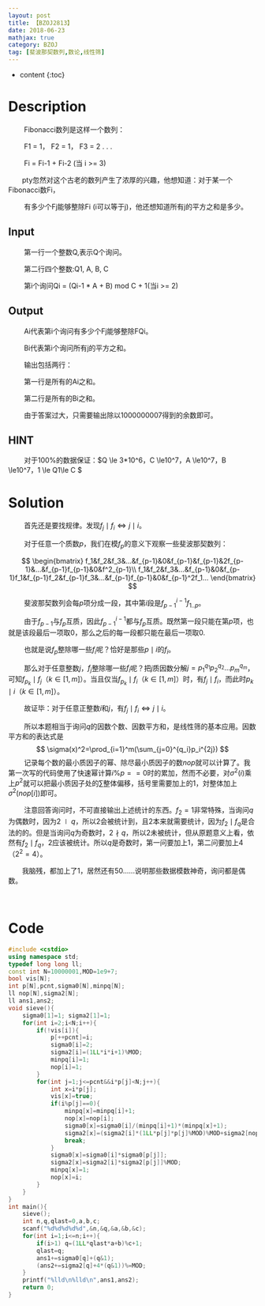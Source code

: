```yaml
---
layout: post
title: 【BZOJ2813】
date: 2018-06-23
mathjax: true
category: BZOJ
tag: [斐波那契数列,数论,线性筛]
---
```

* content
{:toc}
# Description

​	　　Fibonacci数列是这样一个数列：

​	　　F1 = 1， F2 = 1， F3 = 2 . . .

​	　　Fi = Fi-1 + Fi-2 (当 i >= 3)

​	　　pty忽然对这个古老的数列产生了浓厚的兴趣，他想知道：对于某一个Fibonacci数Fi，

​	　　有多少个Fj能够整除Fi (i可以等于j)，他还想知道所有j的平方之和是多少。



## Input

​	　　第一行一个整数Q,表示Q个询问。

​	　　第二行四个整数:Q1, A, B, C	

​	　　第i个询问Qi = (Qi-1 * A + B) mod C + 1(当i >= 2)

## Output

​	　　Ai代表第i个询问有多少个Fj能够整除FQi。

​	　　Bi代表第i个询问所有j的平方之和。

​	　　输出包括两行：

​	　　第一行是所有的Ai之和。

​	　　第二行是所有的Bi之和。

​	　　由于答案过大，只需要输出除以1000000007得到的余数即可。

## HINT

​	　　对于100%的数据保证：$Q \le 3*10^6，C \le10^7，A \le10^7，B \le10^7，1 \le Q1\le C $



# Solution

​	　　首先还是要找规律。发现$f_j\mid f_i\Leftrightarrow j\mid i$。

​	　　对于任意一个质数$p$，我们在模$f_p$的意义下观察一些斐波那契数列：

$$
\begin{bmatrix}
f_1&f_2&f_3&...&f_{p-1}&0&f_{p-1}&f_{p-1}&2f_{p-1}&...&f_{p-1}f_{p-1}&0&f^2_{p-1}\\
f_1&f_2&f_3&...&f_{p-1}&0&f_{p-1}f_1&f_{p-1}f_2&f_{p-1}f_3&...&f_{p-1}f_{p-1}&0&f_{p-1}^2f_1...
\end{bmatrix}
$$

　　	斐波那契数列会每$p$项分成一段，其中第$i$段是$f_{p-1}^{i-1}f_{1..p}$。

​	　　由于$f_{p-1}$与$f_p$互质，因此$f_{p-1}^{i-1}$都与$f_p$互质。既然第一段只能在第$p$项，也就是该段最后一项取0，那么之后的每一段都只能在最后一项取0.

​	　　也就是说$f_p$整除哪一些$f_i$呢？恰好是那些$p\mid i$的$f_i$。

​	　　那么对于任意整数$j$，$f_j$整除哪一些$f_i$呢？把$j$质因数分解$j=p_1^{q_1}p_2^{q_2}...p_m^{q_m}$，可知$f_{p_k}\mid f_j$（$k\in[1,m]$）。当且仅当$f_{p_k}\mid f_i$（$k\in[1,m]$）时，有$f_j\mid f_i$，而此时$p_k\mid i$（$k\in[1,m]$）。

​	　　故证毕：对于任意正整数$i$和$j$，有$f_j\mid f_i\Leftrightarrow j\mid i$。

​	　　所以本题相当于询问$q$的因数个数、因数平方和，是线性筛的基本应用。因数平方和的表达式是
$$
\sigma(x)^2=\prod_{i=1}^m(\sum_{j=0}^{q_i}p_i^{2j})
$$
​	　　记录每个数的最小质因子的幂、除尽最小质因子的数$nop$就可以计算了。我第一次写的代码使用了快速幂计算$i\%p==0$时的累加，然而不必要，对$\sigma^2(i)$乘上$p^2$就可以把最小质因子处的$\sum$整体偏移，括号里需要加上的1，対整体加上$\sigma^2(nop[i])$即可。

​	　　注意回答询问时，不可直接输出上述统计的东西。$f_2=1$非常特殊，当询问$q$为偶数时，因为$2\mid q$，所以2会被统计到，且2本来就需要统计，因为$f_2\mid f_q$是合法的的。但是当询问$q$为奇数时，$2\nmid q$，所以2未被统计，但从原题意义上看，依然有$f_2\mid f_q$，2应该被统计。所以$q$是奇数时，第一问要加上1，第二问要加上4（$2^2=4$）。

​	　　我脑残，都加上了1，居然还有50......说明那些数据模数神奇，询问都是偶数。

​	

# Code

```c++
#include <cstdio>
using namespace std;
typedef long long ll;
const int N=10000001,MOD=1e9+7;
bool vis[N];
int p[N],pcnt,sigma0[N],minpq[N];
ll nop[N],sigma2[N];
ll ans1,ans2;
void sieve(){
	sigma0[1]=1; sigma2[1]=1;
	for(int i=2;i<N;i++){
		if(!vis[i]){
			p[++pcnt]=i;
			sigma0[i]=2;
			sigma2[i]=(1LL*i*i+1)%MOD;
			minpq[i]=1;
			nop[i]=1;
		}
		for(int j=1;j<=pcnt&&i*p[j]<N;j++){
			int x=i*p[j];
			vis[x]=true;
			if(i%p[j]==0){
				minpq[x]=minpq[i]+1;
				nop[x]=nop[i];
				sigma0[x]=sigma0[i]/(minpq[i]+1)*(minpq[x]+1);
				sigma2[x]=(sigma2[i]*(1LL*p[j]*p[j]%MOD)%MOD+sigma2[nop[i]])%MOD;
				break;
			}
			sigma0[x]=sigma0[i]*sigma0[p[j]];
			sigma2[x]=sigma2[i]*sigma2[p[j]]%MOD;
			minpq[x]=1;
			nop[x]=i;
		}
	}	
}
int main(){
	sieve();
	int n,q,qlast=0,a,b,c;
	scanf("%d%d%d%d%d",&n,&q,&a,&b,&c);	
	for(int i=1;i<=n;i++){
		if(i>1) q=(1LL*qlast*a+b)%c+1;
		qlast=q;
		ans1+=sigma0[q]+(q&1);
		(ans2+=sigma2[q]+4*(q&1))%=MOD;
	}
	printf("%lld\n%lld\n",ans1,ans2);
	return 0;
}
```


